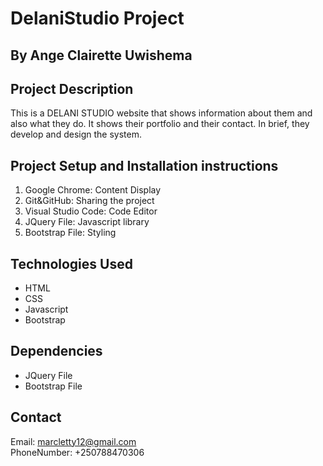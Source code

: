 # DelaniStudio Project
## By Ange Clairette Uwishema
## Project Description <br>
This is a DELANI STUDIO website that shows information about them and also what they do. It shows their portfolio and their contact. In brief, they develop and design the system.
## Project Setup and Installation instructions
<ol>
  <li>Google Chrome: Content Display</li>
  <li>Git&GitHub: Sharing the project</li>
  <li>Visual Studio Code: Code Editor</li>
  <li>JQuery File: Javascript library</li>
  <li>Bootstrap File: Styling</li>
</ol>

## Technologies Used
<ul>
  <li>HTML</li>
  <li>CSS</li>
  <li>Javascript</li>
  <li>Bootstrap</li>
</ul>

## Dependencies
<ul>
  <li>JQuery File</li>
  <li>Bootstrap File</li>
</ul>

## Contact
Email: marcletty12@gmail.com <br>
PhoneNumber: +250788470306


